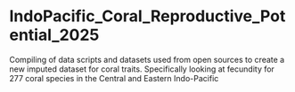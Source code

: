 # IndoPacific_Coral_Reproductive_Potential_2025
Compiling of data scripts and datasets used from open sources to create a new imputed dataset for coral traits. Specifically looking at fecundity for 277 coral species in the Central and Eastern Indo-Pacific 
